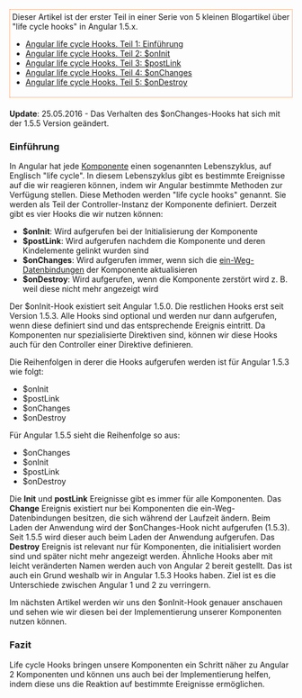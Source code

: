 <aside style="border: 1px dotted #f37726; padding: 4px; margin-bottom: 20px;">
Dieser Artikel ist der erster Teil in einer Serie von 5 kleinen Blogartikel über "life cycle hooks" in Angular 1.5.x.

* [Angular life cycle Hooks. Teil 1: Einführung](https://jsperts.de/blog/angularjs_life_cycle_hooks_teil_1_einfuehrung)
* [Angular life cycle Hooks. Teil 2: $onInit](https://jsperts.de/blog/angularjs_life_cycle_hooks_teil_2_oninit/)
* [Angular life cycle Hooks. Teil 3: $postLink](https://jsperts.de/blog/angularjs_life_cycle_hooks_teil_3_postlink/)
* [Angular life cycle Hooks. Teil 4: $onChanges](https://jsperts.de/blog/angularjs_life_cycle_hooks_teil_4_onchanges)
* [Angular life cycle Hooks. Teil 5: $onDestroy](https://jsperts.de/blog/angularjs_life_cycle_hooks_teil_5_ondestroy)
</aside>

__Update__: 25.05.2016 - Das Verhalten des $onChanges-Hooks hat sich mit der 1.5.5 Version geändert.

### Einführung

In Angular hat jede [Komponente](https://jsperts.de/blog/angularjs-komponenten/) einen sogenannten Lebenszyklus, auf Englisch "life cycle".
In diesem Lebenszyklus gibt es bestimmte Ereignisse auf die wir reagieren können, indem wir Angular bestimmte Methoden zur Verfügung stellen.
Diese Methoden werden "life cycle hooks" genannt.
Sie werden als Teil der Controller-Instanz der Komponente definiert.
Derzeit gibt es vier Hooks die wir nutzen können:

* __$onInit__: Wird aufgerufen bei der Initialisierung der Komponente
* __$postLink__: Wird aufgerufen nachdem die Komponente und deren Kindelemente gelinkt wurden sind
* __$onChanges__: Wird aufgerufen immer, wenn sich die [ein-Weg-Datenbindungen](https://jsperts.de/blog/angularjs-ein-weg-datenbindung-komponenten/) der Komponente aktualisieren
* __$onDestroy__: Wird aufgerufen, wenn die Komponente zerstört wird z. B. weil diese nicht mehr angezeigt wird

Der $onInit-Hook existiert seit Angular 1.5.0. Die restlichen Hooks erst seit Version 1.5.3.
Alle Hooks sind optional und werden nur dann aufgerufen, wenn diese definiert sind und das entsprechende Ereignis eintritt.
Da Komponenten nur spezialisierte Direktiven sind, können wir diese Hooks auch für den Controller einer Direktive definieren.

Die Reihenfolgen in derer die Hooks aufgerufen werden ist für Angular 1.5.3 wie folgt:

* $onInit
* $postLink
* $onChanges
* $onDestroy

Für Angular 1.5.5 sieht die Reihenfolge so aus:

* $onChanges
* $onInit
* $postLink
* $onDestroy

Die __Init__ und __postLink__ Ereignisse gibt es immer für alle Komponenten.
Das __Change__ Ereignis existiert nur bei Komponenten die ein-Weg-Datenbindungen besitzen, die sich während der Laufzeit ändern.
Beim Laden der Anwendung wird der $onChanges-Hook nicht aufgerufen (1.5.3).
Seit 1.5.5 wird dieser auch beim Laden der Anwendung aufgerufen.
Das __Destroy__ Ereignis ist relevant nur für Komponenten, die initialisiert worden sind und später nicht mehr angezeigt werden.
Ähnliche Hooks aber mit leicht veränderten Namen werden auch von Angular 2 bereit gestellt.
Das ist auch ein Grund weshalb wir in Angular 1.5.3 Hooks haben.
Ziel ist es die Unterschiede zwischen Angular 1 und 2 zu verringern.

Im nächsten Artikel werden wir uns den $onInit-Hook genauer anschauen und sehen wie wir diesen bei der Implementierung unserer Komponenten nutzen können.

### Fazit

Life cycle Hooks bringen unsere Komponenten ein Schritt näher zu Angular 2 Komponenten und können uns auch bei der Implementierung helfen, indem diese uns die Reaktion auf bestimmte Ereignisse ermöglichen.

